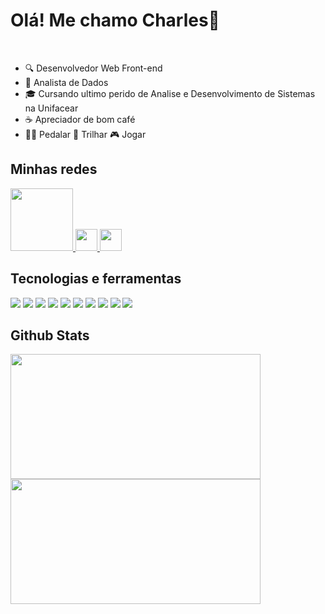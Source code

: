 <h1>Olá! Me chamo Charles👋</h1>
</br>

+ 🔍 Desenvolvedor Web Front-end 
+ 🎲 Analista de Dados
+ 🎓 Cursando ultimo perido de Analise e Desenvolvimento de Sistemas na Unifacear
+ ☕ Apreciador de bom café
+ 🚵‍♂ Pedalar 🥾 Trilhar 🎮 Jogar

 
<div>
 <h2>Minhas redes</h2>
 <div>
   <a href="https://www.linkedin.com/in/charles-humberto-garcia-de-paula-silva-1693a4b6/">
     <img width="100px" src="https://img.shields.io/badge/LinkedIn-0077B5?style=for-the-badge&logo=linkedin&logoColor=white" />
   </a>
   <a href="https://www.instagram.com/charles_hgps/">
     <img width="35px" src="https://img.icons8.com/fluency/48/000000/instagram-new.png" />
   </a>
   <a href="https://twitter.com/Charles65589416">
     <img width="35px" src="https://img.icons8.com/color/48/000000/twitter--v1.png" />
   </a>
 </div>
 
 <h2>Tecnologias e ferramentas</h2>
 <div>
   <img src="https://img.shields.io/badge/HTML5-E34F26?style=for-the-badge&logo=html5&logoColor=white" />
   <img src="https://img.shields.io/badge/CSS3-1572B6?style=for-the-badge&logo=css3&logoColor=white" />
   <img src="https://img.shields.io/badge/JavaScript-F7DF1E?style=for-the-badge&logo=javascript&logoColor=black" />
   <img src="https://img.shields.io/badge/Node.js-339933?style=for-the-badge&logo=nodedotjs&logoColor=white" />
   <img src="https://img.shields.io/badge/PLSQL-F80000?style=for-the-badge&logo=oracle&logoColor=black" />
   <img src="https://img.shields.io/badge/GIT-E44C30?style=for-the-badge&logo=git&logoColor=white" />
   <img src="https://img.shields.io/badge/GitHub-100000?style=for-the-badge&logo=github&logoColor=white" />
   <img src="https://img.shields.io/badge/Visual_Studio_Code-0078D4?style=for-the-badge&logo=visual%20studio%20code&logoColor=white" />
   <img src="https://img.shields.io/badge/PowerBI-F2C811?style=for-the-badge&logo=Power%20BI&logoColor=white" />
   <img src="https://img.shields.io/badge/Facebook-1877F2?style=for-the-badge&logo=facebook&logoColor=white" />
 </div>

 <h2>Github Stats</h2>
 <div>
   <img height="200px" width="400px" src="https://github-readme-stats.vercel.app/api?username=charleshgps&show_icons=true&theme=blue-green&include_all_commits=true&count_private=true"/>
   <img height="200px" width="400px" src="https://github-readme-stats.vercel.app/api/top-langs/?username=charleshgps&layout=compact&langs_count=7&theme=blue-green"/>
 </div>
</div>

